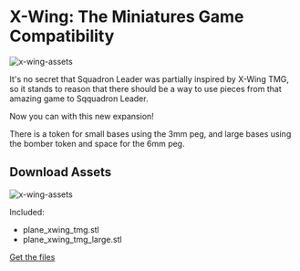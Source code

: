 # X-Wing: The Miniatures Game Compatibility

![x-wing-assets](https://github.com/wollivan/SquadronLeader/blob/main/images/x-wing_compatibility_02.jpeg)

It's no secret that Squadron Leader was partially inspired by X-Wing TMG, so it stands to reason that there should be a way to use pieces from that amazing game to Sqquadron Leader.

Now you can with this new expansion!

There is a token for small bases using the 3mm peg, and large bases using the bomber token and space for the 6mm peg.

## Download Assets

![x-wing-assets](https://github.com/wollivan/SquadronLeader/blob/main/images/x-wing_compatibility_01.png)

Included:

- plane_xwing_tmg.stl
- plane_xwing_tmg_large.stl

<a href="https://github.com/Wollivan/SquadronLeader/tree/main/Expansions/X-Wing_Compatibility/STLs" class="button">Get the files</a>
